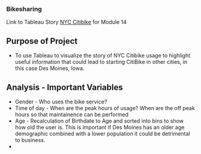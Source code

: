 ### Bikesharing
Link to Tableau Story [NYC Citibike](https://public.tableau.com/views/NYCCitibikeChallenge_16176058216610/NYCCitiBike?:language=en&:display_count=y&publish=yes&:origin=viz_share_link) for Module 14

## Purpose of Project
* To use Tableau to visualize the story of NYC Citibike usage to highlight useful information that could lead to starting CitiBike in other cities, in this case Des Moines, Iowa.

## Analysis - Important Variables
*  Gender - Who uses the bike service?
*  Time of day - When are the peak hours of usage?  When are the off peak hours so that maintainence can be performed
*  Age - Recalculation of Birthdate to Age and sorted into bins to show how old the user is.  This is important if Des Moines has an older age demographic combined with a lower population it could be detrimental to business.
*  
